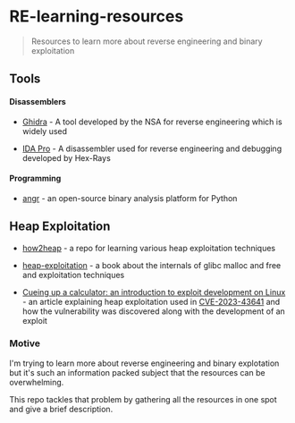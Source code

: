 # RE-learning-resources
> Resources to learn more about reverse engineering and binary exploitation

## Tools
#### Disassemblers
- [Ghidra](https://ghidra-sre.org/) - A tool developed by the NSA for reverse engineering which is widely used

- [IDA Pro](https://hex-rays.com/ida-pro/) - A disassembler used for reverse engineering and debugging developed by Hex-Rays

#### Programming
- [angr](https://angr.io/) - an open-source binary analysis platform for Python 

## Heap Exploitation
- [how2heap](https://github.com/shellphish/how2heap) - a repo for learning various heap exploitation techniques

- [heap-exploitation](https://heap-exploitation.dhavalkapil.com/) - a book about the internals of glibc malloc and free and exploitation techniques

- [Cueing up a calculator: an introduction to exploit development on Linux](https://github.blog/2023-12-06-cueing-up-a-calculator-an-introduction-to-exploit-development-on-linux/) - an article explaining heap exploitation used in [CVE-2023-43641](https://nvd.nist.gov/vuln/detail/CVE-2023-43641) and how the vulnerability was discovered along with the development of an exploit

### Motive
I'm trying to learn more about reverse engineering and binary explotation but it's such an information packed subject that the resources can be overwhelming. 

This repo tackles that problem by gathering all the resources in one spot and give a brief description.